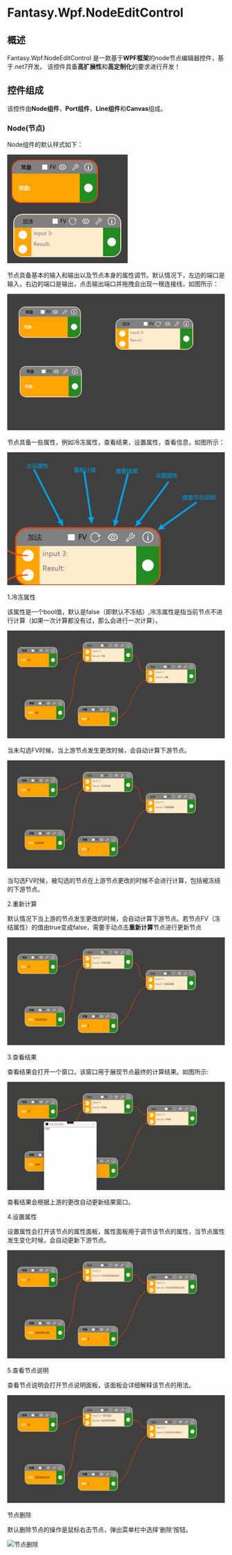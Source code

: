 # Fantasy.Wpf.NodeEditControl
## 概述

Fantasy.Wpf.NodeEditControl 是一款基于**WPF框架**的node节点编辑器控件，基于.net7开发。
该控件具备**高扩展性**和**高定制化**的要求进行开发！

## 控件组成

该控件由**Node组件**，**Port组件**，**Line组件**和**Canvas**组成。

### Node(节点)
Node组件的默认样式如下：

![节点](./readmeAssets/imgs/nodesolo.png)

节点具备基本的输入和输出以及节点本身的属性调节。默认情况下，左边的端口是输入，右边的端口是输出，点击输出端口并拖拽会出现一根连接线，如图所示：

![拖拽创建线连接](./readmeAssets/imgs/willConnect.gif)

节点具备一些属性，例如冷冻属性，查看结果，设置属性，查看信息，如图所示：

![节点属性](./readmeAssets/imgs/nodeattribute.png)

1.冷冻属性

该属性是一个bool值，默认是false（即默认不冻结）,冷冻属性是指当前节点不进行计算（如果一次计算都没有过，那么会进行一次计算）。

![未选择冻结属性](./readmeAssets/imgs/noFv.gif)

当未勾选FV时候，当上游节点发生更改时候，会自动计算下游节点。

![勾选冻结属性](./readmeAssets/imgs/fv.gif)

当勾选FV时候，被勾选的节点在上游节点更改的时候不会进行计算，包括被冻结的下游节点。

2.重新计算

默认情况下当上游的节点发生更改的时候，会自动计算下游节点。若节点FV（冻结属性）的值由true变成false，需要手动点击**重新计算**节点进行更新节点

![重新计算](./readmeAssets/imgs/recalculate.gif)

3.查看结果

查看结果会打开一个窗口，该窗口用于展现节点最终的计算结果。如图所示:

![查看结果](./readmeAssets/imgs/showResult.gif)

查看结果会根据上游的更改自动更新结果窗口。

4.设置属性

设置属性会打开该节点的属性面板，属性面板用于调节该节点的属性，当节点属性发生变化时候，会自动更新下游节点。

![设置属性](./readmeAssets/imgs/settpanel.gif)

5.查看节点说明

查看节点说明会打开节点说明面板，该面板会详细解释该节点的用法。

![查看节点说明](./readmeAssets/imgs/helpnode.gif)

节点删除

默认删除节点的操作是鼠标右击节点，弹出菜单栏中选择‘删除’按钮。

![节点删除]()
